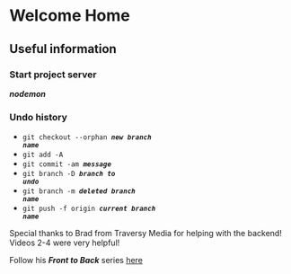 # Welcome Home

## Useful information 

### Start project server
**_nodemon_**

### Undo history
- <code>git checkout --orphan **_new branch name_**</code>
- <code>git add -A</code>
- <code>git commit -am **_message_**</code>
- <code>git branch -D **_branch to undo_**</code>
- <code>git branch -m **_deleted branch name_**</code>
- <code>git push -f origin **_current branch name_**</code>


Special thanks to Brad from Traversy Media for helping with the backend! Videos 2-4 were very helpful!

Follow his **_Front to Back_** series [here](https://www.youtube.com/watch?v=uONz0lEWft0&list=PLillGF-RfqbZMNtaOXJQiDebNXjVapWPZ)
